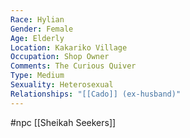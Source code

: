 ```yaml
---
Race: Hylian
Gender: Female
Age: Elderly
Location: Kakariko Village
Occupation: Shop Owner
Comments: The Curious Quiver
Type: Medium
Sexuality: Heterosexual
Relationships: "[[Cado]] (ex-husband)"
---
```

 #npc [[Sheikah Seekers]]
